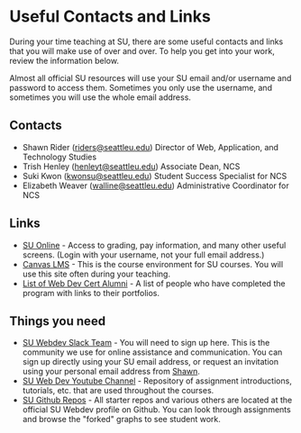 # Useful Contacts and Links

During your time teaching at SU, there are some useful contacts and links that you will make use of over and over. To help you get into your work, review the information below.

Almost all official SU resources will use your SU email and/or username and password to access them. Sometimes you only use the username, and sometimes you will use the whole email address.

## Contacts

* Shawn Rider \(riders@seattleu.edu\) Director of Web, Application, and Technology Studies
* Trish Henley \(henleyt@seattleu.edu\) Associate Dean, NCS
* Suki Kwon \(kwonsu@seattleu.edu\) Student Success Specialist for NCS
* Elizabeth Weaver \(walline@seattleu.edu\) Administrative Coordinator for NCS

## Links

* [SU Online](https://suonline.seattleu.edu/) - Access to grading, pay information, and many other useful screens. \(Login with your username, not your full email address.\)
* [Canvas LMS](https://seattleu.instructure.com) - This is the course environment for SU courses. You will use this site often during your teaching.
* [List of Web Dev Cert Alumni](https://gist.github.com/shawnr/497cd3f55e2114cb2279) - A list of people who have completed the program with links to their portfolios.

## Things you need
* [SU Webdev Slack Team](https://suwebdev.slack.com) - You will need to sign up here. This is the community we use for online assistance and communication. You can sign up directly using your SU email address, or request an invitation using your personal email address from [Shawn](mailto:riders@seattleu.edu).
* [SU Web Dev Youtube Channel](https://www.youtube.com/channel/UCll_nlSRML4SRkKeUW50imA) - Repository of assignment introductions, tutorials, etc. that are used throughout the courses.
* [SU Github Repos](https://github.com/suwebdev) - All starter repos and various others are located at the official SU Webdev profile on Github. You can look through assignments and browse the "forked" graphs to see student work.




